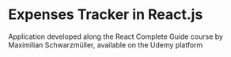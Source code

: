 # Expenses Tracker in React.js

Application developed along the React Complete Guide course by Maximilian Schwarzmüller, available on the Udemy platform
